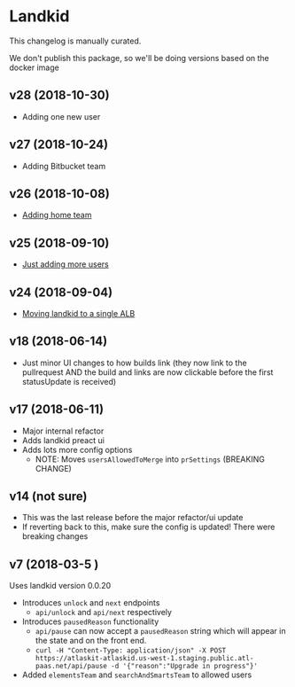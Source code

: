 # Landkid

This changelog is manually curated.

We don't publish this package, so we'll be doing versions based on the docker image

## v28 (2018-10-30)

* Adding one new user

## v27 (2018-10-24)

* Adding Bitbucket team

## v26 (2018-10-08)

* [Adding home team](https://trello.com/c/mPYXBp0G/)

## v25 (2018-09-10)

* [Just adding more users](https://trello.com/c/vuRjKTd4/)

## v24 (2018-09-04)

* [Moving landkid to a single ALB](https://trello.com/c/GjPB5VBb/)

## v18 (2018-06-14)

* Just minor UI changes to how builds link (they now link to the pullrequest AND the build and links are now clickable before the first statusUpdate is received)

## v17 (2018-06-11)

* Major internal refactor
* Adds landkid preact ui
* Adds lots more config options
  * NOTE: Moves `usersAllowedToMerge` into `prSettings` (BREAKING CHANGE)

## v14 (not sure)

* This was the last release before the major refactor/ui update
* If reverting back to this, make sure the config is updated! There were breaking changes

## v7 (2018-03-5 )

Uses landkid version 0.0.20

* Introduces `unlock` and `next` endpoints
  * `api/unlock` and `api/next` respectively
* Introduces `pausedReason` functionality
  * `api/pause` can now accept a `pausedReason` string which will appear in the state and on the
   front end.
  * `curl -H "Content-Type: application/json" -X POST https://atlaskit-atlaskid.us-west-1.staging.public.atl-paas.net/api/pause -d '{"reason":"Upgrade in progress"}'`
* Added `elementsTeam` and `searchAndSmartsTeam` to allowed users
